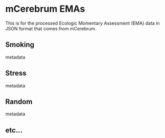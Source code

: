 # mCerebrum EMAs
This is for the processed Ecologic Momentary Assessment (EMA) data in JSON format that comes from mCerebrum.


## Smoking

metadata

## Stress

metadata

## Random

metadata

## etc...
